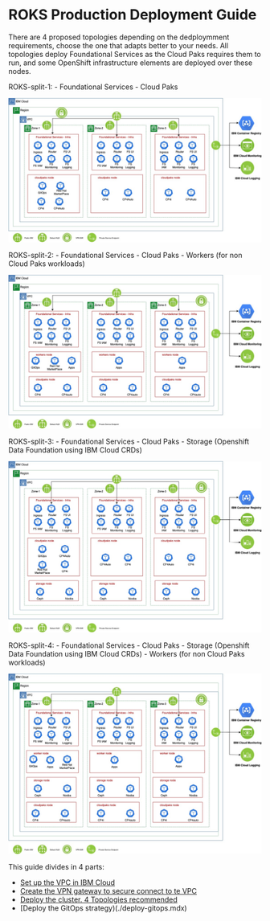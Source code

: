# ROKS Production Deployment Guide
There are 4 proposed topologies depending on the dedploymment requirements, choose the one that adapts better to your needs. All topologies deploy Foundational Services as the Cloud Paks requires them to run, and some OpenShift infrastructure elements are deployed over these nodes.  

ROKS-split-1:
    - Foundational Services
    - Cloud Paks


![Target Architecture](./images/IBM_VPC_ROKS_split-1.jpg)

ROKS-split-2:
    - Foundational Services
    - Cloud Paks
    - Workers (for non Cloud Paks workloads)

![Target Architecture](./images/IBM_VPC_ROKS_split-2.jpg)

ROKS-split-3:
    - Foundational Services
    - Cloud Paks
    - Storage (Openshift Data Foundation using IBM Cloud CRDs)

![Target Architecture](./images/IBM_VPC_ROKS_split-3.jpg)

ROKS-split-4:
    - Foundational Services
    - Cloud Paks
    - Storage (Openshift Data Foundation using IBM Cloud CRDs)
    - Workers (for non Cloud Paks workloads)

![Target Architecture](./images/IBM_VPC_ROKS_split-4.jpg)


This guide divides in 4 parts:

- [Set up the VPC in IBM Cloud](./deploy-vpc.mdx)
- [Create the VPN gateway to secure connect to te VPC](./deploy-vpn-gateway.mdx)
- [Deploy the cluster. 4 Topologies recommended](./deploy-roks.mdx)
- [Deploy the GitOps strategy)(./deploy-gitops.mdx)